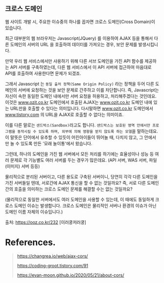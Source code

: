 ## 크로스 도메인

웹 사이트 개발 시, 주요한 이슈중의 하나를 꼽자면 크로스 도메인(Cross Domain)이 있습니다.


최근 대부분의 웹 브라우저는 Javascript(JQuery) 를 이용하여 AJAX 등을 통해서 다른 도메인의 서버의 URL 을 호출하여 데이터를 가져오는 경우, 보안 문제를 발생시킵니다.


만약 우리 웹 서비스에서만 사용하기 위해 다른 서브 도메인을 가진 API 함수를 제공하는 API 서버를 구축하였는데, 다른 웹 서비스에서 이 API 서버에 접근하여 마음대로 API를 호출하여 사용한다면 문제가 되겠죠.


그래서 Javascript 는 `동일 출처 정책(Same Origin Policy)` 라는 정책을 두어 다른 도메인의 서버에 요청하는 것을 보안 문제로 간주하고 이를 차단합니다. 즉, Javascript는 자신이 속한 동일한 도메인 내에서만 서버 요청을 허용하고, 처리해주겠다는 것인데요. 이것은 www.ozit.co.kr 도메인에서 호출된 AJAX는 www.ozit.co.kr 도메인 내에 있는 URL만을 호출할 수 있다는 의미입니다. 다시말하면 www.ozit.co.kr 도메인에서 www.tistory.com 의 URL을 AJAX로 호출할 수 없다는 의미이죠.


이를 다른 말로는 `샌드박스(Sandbox)`라고도 합니다. `샌드박스는 보호된 영역 안에서만 프로그램을 동작시킬 수 있도록 하며, 외부에 의해 영향을 받지 않도록 하는 모델`을 말하는데요. 이 말뜻은 단어에서 유추할 수 있듯이 어린아이들이 뛰어놀 때, 다치지 않고, 그 안에서만 놀 수 있도록 만든 '모래 놀이통'에서 왔습니다.


그런데, 하나의 도메인을 가진 웹 서버에서 모든 처리를 하기에는 효율성이나 성능 등 여러 문제로 각 기능별도 여러 서버를 두는 경우가 많은데요. (API 서버, WAS 서버, 파일(이미지) 서버 등등)

물리적으로 분리된 서버이고, 다른 용도로 구축된 서버이니, 당연히 각각 다른 도메인을 가진 서버들일 텐데, 서로간에 AJAX 통신을 할 수 없는 것일까요? 즉, 서로 다른 도메인간의 호출을 의미하는 크로스 도메인 문제를 해결할 수는 없는 것일까요?

(물리적으로 동일한 서버에서도 여러 도메인을 사용할 수 있는데, 이 때에도 동일하게 크로스 도메인 이슈는 발생합니다. 크로스 도메인은 물리적인 서버나 환경의 이슈가 아닌 도메인 이름 자체의 이슈입니다.)

출처: https://ooz.co.kr/232 [이러쿵저러쿵]

# References. 

> https://changrea.io/web/ajax-cors/
>
> https://coding-groot.tistory.com/91
>
> https://evan-moon.github.io/2020/05/21/about-cors/
